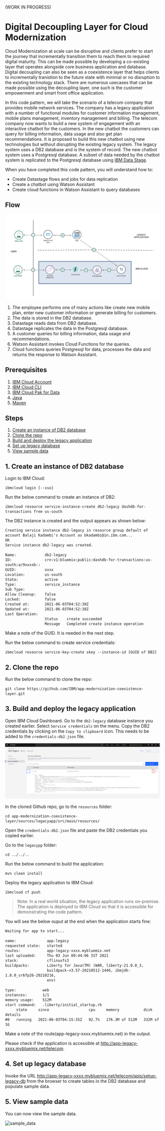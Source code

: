 (WORK IN PROGRESS)
# Digital Decoupling Layer for Cloud Modernization

Cloud Modernization at scale can be disruptive and clients prefer to start the journey that incrementally transition them to reach them to required digital maturity. This can be made possible by developing a co-existing layer that operates alongside core business application and database. Digital decoupling can also be seen as a coexistence layer that helps clients to incrementally tranistion to the future state with minimal or no disruption to the existing technology stack. There are numerous usecases that can be made possible using the decoupling layer, one such is the customer empowerment and smart front office application.  

In this code pattern, we will take the scenario of a telecom company that provides mobile network services. The company has a legacy application with a number of functional modules for customer information management, mobile plans management, inventory management and billing. The telecom company now wants to build a new system of engagement with an interactive chatbot for the customers. In the new chatbot the customers can query for billing information, data usage and also get plan recommendations. It is proposed to build this new chatbot using new technologies but without disrupting the existing legacy system. The legacy system uses a DB2 database and is the system of record. The new chatbot system uses a Postgresql database. A subset of data needed by the chatbot system is replicated to the Postgresql database using [IBM Data Stage](https://www.ibm.com/in-en/products/infosphere-datastage).

When you have completed this code pattern, you will understand how to:
- Create Datastage flows and jobs for data replication
- Create a chatbot using Watson Assistant
- Create cloud functions in Watson Assistant to query databases

## Flow

![arch](images/architecture.png)

1. The employee performs one of many actions like create new mobile plan, enter new customer information or generate billing for customers.
2. The data is stored in the DB2 database.
3. Datastage reads data from DB2 database.
4. Datastage replicates the data in the Postgresql database.
5. A customer queries for billing information, data usage and recommendations.
6. Watson Assistant invokes Cloud Functions for the queries.
7. Cloud functions queries Postgresql for data, processes the data and returns the response to Watson Assistant.

## Prerequisites
1. [IBM Cloud Account](https://cloud.ibm.com)
1. [IBM Cloud CLI](https://cloud.ibm.com/docs/cli?topic=cli-getting-started)
1. [IBM Cloud Pak for Data](https://cloud.ibm.com/catalog/content/ibm-cp-datacore-6825cc5d-dbf8-4ba2-ad98-690e6f221701-global)
3. [Java](https://www.java.com/en/)
4. [Maven](https://maven.apache.org/)

## Steps

1. [Create an instance of DB2 database](#1-create-an-instance-of-db2-database)
2. [Clone the repo](#2-clone-the-repo)
3. [Build and deploy the legacy application](#3-build-and-deploy-the-legacy-application)
4. [Set up legacy database](#4-set-up-legacy-database)
5. [View sample data](#5-view-sample-data)

## 1. Create an instance of DB2 database

Login to IBM Cloud:
```
ibmcloud login [--sso]
```

Run the below command to create an instance of DB2:
```
ibmcloud resource service-instance-create db2-legacy dashdb-for-transactions free us-south
```

The DB2 instance is created and the output appears as shown below:
```
Creating service instance db2-legacy in resource group default of account Balaji Kadambi's Account as bkadambi@in.ibm.com...
OK
Service instance db2-legacy was created.
                     
Name:             db2-legacy   
ID:               crn:v1:bluemix:public:dashdb-for-transactions:us-south:a/9xxxxb::   
GUID:             xxxx   
Location:         us-south   
State:            active   
Type:             service_instance   
Sub Type:            
Allow Cleanup:    false   
Locked:           false   
Created at:       2021-06-03T04:52:38Z   
Updated at:       2021-06-03T04:52:38Z   
Last Operation:                   
                  Status    create succeeded      
                  Message   Completed create instance operation   
```
Make a note of the GUID. It is needed in the next step.

Run the below command to create service credentials:
```
ibmcloud resource service-key-create skey --instance-id [GUID of DB2]
```

## 2. Clone the repo

Run the below command to clone the repo:
```
git clone https://github.com/IBM/app-modernization-coexistence-layer.git
```

## 3. Build and deploy the legacy application

Open IBM Cloud Dashboard. Go to the `db2-legacy` database instance you created earlier. Select `Service credentials` on the menu. Copy the DB2 credentials by clicking on the `Copy to clipboard` icon. This needs to be added to the `credentials-db2.json` file.

![creds](images/creds.png)

In the cloned Github repo, go to the `resources` folder:
```
cd app-modernization-coexistence-layer/sources/legacyapp/src/main/resources/
```

Open the `credentials-db2.json` file and paste the DB2 credentials you copied earlier.

Go to the `legacypp` folder:
```
cd ../../..
```

Run the below command to build the application:
```
mvn clean install
```

Deploy the legacy application to IBM Cloud:
```
ibmcloud cf push
```
>Note: In a real world situation, the legacy application runs on-premise. The application is deployed to IBM Cloud so that it is accessible for demonstrating the code pattern.

You will see the below ouput at the end when the application starts fine:
```
Waiting for app to start...

name:              app-legacy
requested state:   started
routes:            app-legacy-xxxx.mybluemix.net
last uploaded:     Thu 03 Jun 09:44:06 IST 2021
stack:             cflinuxfs3
buildpacks:        Liberty for Java(TM) (WAR, liberty-21.0.0_3,
                   buildpack-v3.57-20210512-1446, ibmjdk-1.8.0_sr6fp26-20210216,
                   env)

type:            web
instances:       1/1
memory usage:    512M
start command:   .liberty/initial_startup.rb
     state     since                  cpu     memory           disk         details
#0   running   2021-06-03T04:15:35Z   92.7%   176.3M of 512M   332M of 1G   
```

Make a note of the route(app-legacy-xxxx.mybluemix.net) in the output. 

Please check if the application is accessible at http://app-legacy-xxxx.mybluemix.net/telecom.


## 4. Set up legacy database

Invoke the URL http://app-legacy-xxxx.mybluemix.net/telecom/apis/setup-legacy-db from the browser to create tables in the DB2 database and populate sample data.

## 5. View sample data

You can now view the sample data. 

![sample_data](images/sample_data.gif)


